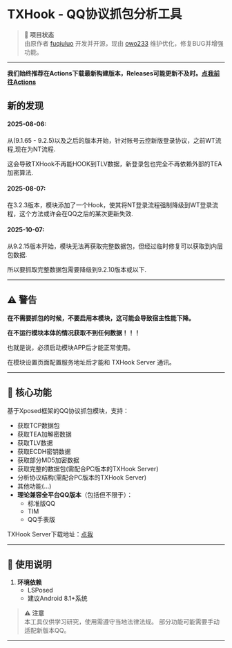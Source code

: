 # **TXHook - QQ协议抓包分析工具**
 
> **📌 项目状态**  
> 由原作者 [fuqiuluo](https://github.com/fuqiuluo)  开发并开源，现由 [owo233](https://github.com/callng)  维护优化，修复BUG并增强功能。
 
---

**我们始终推荐在Actions下载最新构建版本，Releases可能更新不及时。[点我前往Actions](https://github.com/callng/QQHook/actions/workflows/build_ci.yml)**

## 新的发现

#### 2025-08-06:

从(9.1.65 - 9.2.5)以及之后的版本开始，针对账号云控新版登录协议，之前WT流程,现在为NT流程.

这会导致TXHook不再能HOOK到TLV数据，新登录包也完全不再依赖外部的TEA加密算法.

#### 2025-08-07:

在3.2.3版本，模块添加了一个Hook，使其将NT登录流程强制降级到WT登录流程，这个方法或许会在QQ之后的某次更新失效.

#### 2025-10-07:

从9.2.15版本开始，模块无法再获取完整数据包，但经过临时修复可以获取到内层包数据.

所以要抓取完整数据包需要降级到9.2.10版本或以下.

---

## ⚠️ 警告

**在不需要抓包的时候，不要启用本模块，这可能会导致宿主性能下降。**

**在不运行模块本体的情况获取不到任何数据！！！**

也就是说，必须启动模块APP后才能正常使用。

在模块设置页面配置服务地址后才能和 TXHook Server 通讯。

---

## **🔧 核心功能**  
基于Xposed框架的QQ协议抓包模块，支持：  
- 获取TCP数据包
- 获取TEA加解密数据
- 获取TLV数据
- 获取ECDH密钥数据
- 获取部分MD5加密数据
- 获取完整的数据包(需配合PC版本的TXHook Server)
- 分析协议结构(需配合PC版本的TXHook Server)
- 其他功能(...)
- **理论兼容全平台QQ版本**（包括但不限于）：  
  - 标准版QQ  
  - TIM
  - QQ手表版


TXHook Server下载地址：[点我](https://github.com/callng/QQHook/releases/download/v3.1.0/)

---
 
## **🚀 使用说明**  
1. **环境依赖**  
   - LSPosed
   - 建议Android 8.1+系统

> **⚠️ 注意**  
> 本工具仅供学习研究，使用需遵守当地法律法规。
> 部分功能可能需要手动适配新版本QQ。
 
--- 
